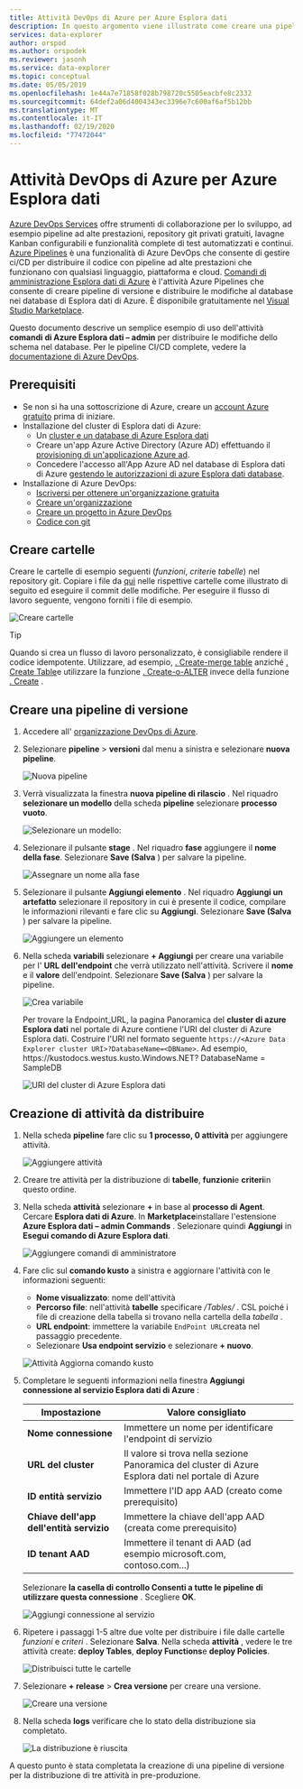 ```yaml
---
title: Attività DevOps di Azure per Azure Esplora dati
description: In questo argomento viene illustrato come creare una pipeline di versione e distribuire
services: data-explorer
author: orspod
ms.author: orspodek
ms.reviewer: jasonh
ms.service: data-explorer
ms.topic: conceptual
ms.date: 05/05/2019
ms.openlocfilehash: 1e44a7e71858f028b798720c5505eacbfe8c2332
ms.sourcegitcommit: 64def2a06d4004343ec3396e7c600af6af5b12bb
ms.translationtype: MT
ms.contentlocale: it-IT
ms.lasthandoff: 02/19/2020
ms.locfileid: "77472044"
---
```

# <a name="azure-devops-task-for-azure-data-explorer"></a>Attività DevOps di Azure per Azure Esplora dati

[Azure DevOps Services](https://azure.microsoft.com/services/devops/) offre strumenti di collaborazione per lo sviluppo, ad esempio pipeline ad alte prestazioni, repository git privati gratuiti, lavagne Kanban configurabili e funzionalità complete di test automatizzati e continui. [Azure Pipelines](https://azure.microsoft.com/services/devops/pipelines/) è una funzionalità di Azure DevOps che consente di gestire ci/CD per distribuire il codice con pipeline ad alte prestazioni che funzionano con qualsiasi linguaggio, piattaforma e cloud.
[Comandi di amministrazione Esplora dati di Azure](https://marketplace.visualstudio.com/items?itemName=Azure-Kusto.PublishToADX) è l'attività Azure Pipelines che consente di creare pipeline di versione e distribuire le modifiche al database nei database di Esplora dati di Azure. È disponibile gratuitamente nel [Visual Studio Marketplace](https://marketplace.visualstudio.com/).

Questo documento descrive un semplice esempio di uso dell'attività **comandi di Azure Esplora dati – admin** per distribuire le modifiche dello schema nel database. Per le pipeline CI/CD complete, vedere la [documentazione di Azure DevOps](/azure/devops/user-guide/what-is-azure-devops?view=azure-devops#vsts).

## <a name="prerequisites"></a>Prerequisiti

* Se non si ha una sottoscrizione di Azure, creare un [account Azure gratuito](https://azure.microsoft.com/free/) prima di iniziare.
* Installazione del cluster di Esplora dati di Azure:
    * Un [cluster e un database di Azure Esplora dati](/azure/data-explorer/create-cluster-database-portal)
    * Creare un'app Azure Active Directory (Azure AD) effettuando il [provisioning di un'applicazione Azure ad](/azure/kusto/management/access-control/how-to-provision-aad-app).
    * Concedere l'accesso all'App Azure AD nel database di Esplora dati di Azure [gestendo le autorizzazioni di azure Esplora dati database](/azure/data-explorer/manage-database-permissions).
* Installazione di Azure DevOps:
    * [Iscriversi per ottenere un'organizzazione gratuita](/azure/devops/user-guide/sign-up-invite-teammates?view=azure-devops)
    * [Creare un'organizzazione](/azure/devops/organizations/accounts/create-organization?view=azure-devops)
    * [Creare un progetto in Azure DevOps](/azure/devops/organizations/projects/create-project?view=azure-devops)
    * [Codice con git](/azure/devops/user-guide/code-with-git?view=azure-devops)

## <a name="create-folders"></a>Creare cartelle

Creare le cartelle di esempio seguenti (*funzioni*, *criteri*e *tabelle*) nel repository git. Copiare i file da [qui](https://github.com/Azure/azure-kusto-docs-samples/tree/master/DevOps_release_pipeline) nelle rispettive cartelle come illustrato di seguito ed eseguire il commit delle modifiche. Per eseguire il flusso di lavoro seguente, vengono forniti i file di esempio.

![Creare cartelle](media/devops/create-folders.png)

> [!TIP]
> Quando si crea un flusso di lavoro personalizzato, è consigliabile rendere il codice idempotente. Utilizzare, ad esempio, [. Create-merge table](/azure/kusto/management/create-table-command#create-merge-table) anziché [. Create Table](/azure/kusto/management/create-table-command)e utilizzare la funzione [. Create-o-ALTER](/azure/kusto/management/create-alter-function) invece della funzione [. Create](/azure/kusto/management/create-function) .

## <a name="create-a-release-pipeline"></a>Creare una pipeline di versione

1. Accedere all' [organizzazione DevOps di Azure](https://dev.azure.com/).
1. Selezionare **pipeline** > **versioni** dal menu a sinistra e selezionare **nuova pipeline**.

    ![Nuova pipeline](media/devops/new-pipeline.png)

1. Verrà visualizzata la finestra **nuova pipeline di rilascio** . Nel riquadro **selezionare un modello** della scheda **pipeline** selezionare **processo vuoto**.

     ![Selezionare un modello:](media/devops/select-template.png)

1. Selezionare il pulsante **stage** . Nel riquadro **fase** aggiungere il **nome della fase**. Selezionare **Save (Salva** ) per salvare la pipeline.

    ![Assegnare un nome alla fase](media/devops/stage-name.png)

1. Selezionare il pulsante **Aggiungi elemento** . Nel riquadro **Aggiungi un artefatto** selezionare il repository in cui è presente il codice, compilare le informazioni rilevanti e fare clic su **Aggiungi**. Selezionare **Save (Salva** ) per salvare la pipeline.

    ![Aggiungere un elemento](media/devops/add-artifact.png)

1. Nella scheda **variabili** selezionare **+ Aggiungi** per creare una variabile per l' **URL dell'endpoint** che verrà utilizzato nell'attività. Scrivere il **nome** e il **valore** dell'endpoint. Selezionare **Save (Salva** ) per salvare la pipeline. 

    ![Crea variabile](media/devops/create-variable.png)

    Per trovare la Endpoint_URL, la pagina Panoramica del **cluster di azure Esplora dati** nel portale di Azure contiene l'URI del cluster di Azure Esplora dati. Costruire l'URI nel formato seguente `https://<Azure Data Explorer cluster URI>?DatabaseName=<DBName>`.  Ad esempio, https:\//kustodocs.westus.kusto.Windows.NET? DatabaseName = SampleDB

    ![URI del cluster di Azure Esplora dati](media/devops/adx-cluster-uri.png)

## <a name="create-tasks-to-deploy"></a>Creazione di attività da distribuire

1. Nella scheda **pipeline** fare clic su **1 processo, 0 attività** per aggiungere attività. 

    ![Aggiungere attività](media/devops/add-task.png)

1. Creare tre attività per la distribuzione di **tabelle**, **funzioni**e **criteri**in questo ordine. 

1. Nella scheda **attività** selezionare **+** in base al **processo di Agent**. Cercare **Esplora dati di Azure**. In **Marketplace**installare l'estensione **Azure Esplora dati – admin Commands** . Selezionare quindi **Aggiungi** in **Esegui comando di Azure Esplora dati**.

     ![Aggiungere comandi di amministratore](media/devops/add-admin-commands.png)

1. Fare clic sul **comando kusto** a sinistra e aggiornare l'attività con le informazioni seguenti:
    * **Nome visualizzato**: nome dell'attività
    * **Percorso file**: nell'attività **tabelle** specificare */Tables/* . CSL poiché i file di creazione della tabella si trovano nella cartella della *tabella* .
    * **URL endpoint**: immettere la variabile `EndPoint URL`creata nel passaggio precedente.
    * Selezionare **Usa endpoint servizio** e selezionare **+ nuovo**.

    ![Attività Aggiorna comando kusto](media/devops/kusto-command-task.png)

1. Completare le seguenti informazioni nella finestra **Aggiungi connessione al servizio Esplora dati di Azure** :

    |Impostazione  |Valore consigliato  |
    |---------|---------|
    |**Nome connessione**     |    Immettere un nome per identificare l'endpoint di servizio     |
    |**URL del cluster**    |    Il valore si trova nella sezione Panoramica del cluster di Azure Esplora dati nel portale di Azure | 
    |**ID entità servizio**    |    Immettere l'ID app AAD (creato come prerequisito)     |
    |**Chiave dell'app dell'entità servizio**     |    Immettere la chiave dell'app AAD (creata come prerequisito)    |
    |**ID tenant AAD**    |      Immettere il tenant di AAD (ad esempio microsoft.com, contoso.com...)    |

    Selezionare **la casella di controllo Consenti a tutte le pipeline di utilizzare questa connessione** . Scegliere **OK**.

    ![Aggiungi connessione al servizio](media/devops/add-service-connection.png)

1. Ripetere i passaggi 1-5 altre due volte per distribuire i file dalle cartelle *funzioni* e *criteri* . Selezionare **Salva**. Nella scheda **attività** , vedere le tre attività create: **deploy Tables**, **deploy Functions**e **deploy Policies**.

    ![Distribuisci tutte le cartelle](media/devops/deploy-all-folders.png)

1. Selezionare **+ release** > **Crea versione** per creare una versione.

    ![Creare una versione](media/devops/create-release.png)

1. Nella scheda **logs** verificare che lo stato della distribuzione sia completato.

    ![La distribuzione è riuscita](media/devops/deployment-successful.png)

A questo punto è stata completata la creazione di una pipeline di versione per la distribuzione di tre attività in pre-produzione.